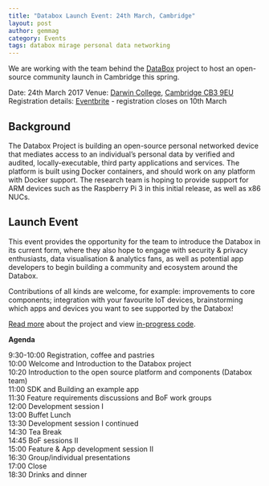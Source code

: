 ```yaml
---
title: "Databox Launch Event: 24th March, Cambridge"
layout: post
author: gemmag
category: Events
tags: databox mirage personal data networking
---
```


We are working with the team behind the [DataBox](http://www.databoxproject.uk) project to host an open-source community launch in Cambridge this spring.

Date: 24th March 2017
Venue: [Darwin College](https://www.darwin.cam.ac.uk/), [Cambridge CB3 9EU](https://www.google.co.uk/maps/place/Darwin+College,+University+of+Cambridge/@52.2003721,0.1137535,15z/data=!4m2!3m1!1s0x0:0xedd32a8a29f90e53?sa=X&ved=0ahUKEwi-1dmiorrSAhXILsAKHTlADpcQ_BIIeTAR)
Registration details: [Eventbrite](https://www.eventbrite.com/e/databox-open-source-community-launch-tickets-32288471688) - registration closes on 10th March

## Background

The Databox Project is building an open-source personal networked device that mediates access to an individual’s personal data by verified and audited, locally-executable, third party applications and services. The platform is built using Docker containers, and should work on any platform with Docker support. The research team is hoping to provide support for ARM devices such as the Raspberry Pi 3 in this initial release, as well as x86 NUCs.

## Launch Event

This event provides the opportunity for the team to introduce the Databox in its current form, where they also hope to engage with security & privacy enthusiasts, data visualisation & analytics fans, as well as potential app developers to begin building a community and ecosystem around the Databox.

Contributions of all kinds are welcome, for example: improvements to core components; integration with your favourite IoT devices, brainstorming which apps and devices you want to see supported by the Databox!

[Read more](http://www.databoxproject.uk/) about the project and view [in-progress code](https://github.com/me-box/).

**Agenda**

9:30-10:00 Registration, coffee and pastries  
10:00  Welcome and Introduction to the Databox project  
10:20 Introduction to the open source platform and components (Databox team)  
11:00 SDK and Building an example app  
11:30 Feature requirements discussions and BoF work groups  
12:00 Development session I  
13:00 Buffet Lunch  
13:30 Development session I continued  
14:30 Tea Break  
14:45 BoF sessions II  
15:00 Feature & App development session II  
16:30 Group/individual presentations  
17:00 Close  
18:30 Drinks and dinner  
